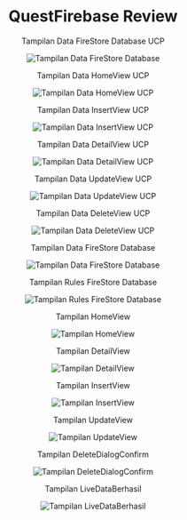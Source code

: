 <h1 align="center">QuestFirebase Review</h1>

<p align="center">Tampilan Data FireStore Database UCP</p>
<p align="center">
  <img src="https://github.com/user-attachments/assets/eb250074-7249-43c8-abaa-78ae6b59c13e" alt="Tampilan Data FireStore Database">
</p>

<p align="center">Tampilan Data HomeView UCP</p>
<p align="center">
  <img src="https://github.com/user-attachments/assets/a0c98f71-93d4-4ef3-bc28-1af5c770a714" alt="Tampilan Data HomeView UCP">
</p>

<p align="center">Tampilan Data InsertView UCP</p>
<p align="center">
  <img src="https://github.com/user-attachments/assets/36dc3ac0-b439-44e2-9e19-383f1bf555fd" alt="Tampilan Data InsertView UCP">
</p>

<p align="center">Tampilan Data DetailView UCP</p>
<p align="center">
  <img src="https://github.com/user-attachments/assets/5fa38a79-457a-4976-ad60-90322d45b643" alt="Tampilan Data DetailView UCP">
</p>

<p align="center">Tampilan Data UpdateView UCP</p>
<p align="center">
  <img src="https://github.com/user-attachments/assets/791cac5a-e15a-433d-b8ac-4602c0c8704b" alt="Tampilan Data UpdateView UCP">
</p>

<p align="center">Tampilan Data DeleteView UCP</p>
<p align="center">
  <img src="https://github.com/user-attachments/assets/b51b8ed7-350a-4a60-b8fc-f3d589fce5c5" alt="Tampilan Data DeleteView UCP">
</p>

<p align="center">Tampilan Data FireStore Database</p>
<p align="center">
  <img src="https://github.com/user-attachments/assets/af3fb196-2ffe-4ccd-8154-001f9cb6ced3" alt="Tampilan Data FireStore Database">
</p>

<p align="center">Tampilan Rules FireStore Database</p>
<p align="center">
  <img src="https://github.com/user-attachments/assets/24dd6823-5242-4f55-8532-65e24d372ecb" alt="Tampilan Rules FireStore Database">
</p>

<p align="center">Tampilan HomeView</p>
<p align="center">
  <img src="https://github.com/user-attachments/assets/816ad196-6f2f-4662-889f-24aaebae53ff" alt="Tampilan HomeView">
</p>

<p align="center">Tampilan DetailView</p>
<p align="center">
  <img src="https://github.com/user-attachments/assets/442414b5-2e20-4b3e-803f-23adade3fdcc" alt="Tampilan DetailView">
</p>

<p align="center">Tampilan InsertView</p>
<p align="center">
  <img src="https://github.com/user-attachments/assets/c3cf73ab-d696-42dc-b399-044065e86f5c" alt="Tampilan InsertView">
</p>

<p align="center">Tampilan UpdateView</p>
<p align="center">
  <img src="https://github.com/user-attachments/assets/6c1a9438-483f-46d5-9e0d-782a43c62a23" alt="Tampilan UpdateView">
</p>

<p align="center">Tampilan DeleteDialogConfirm</p>
<p align="center">
  <img src="https://github.com/user-attachments/assets/440fa8af-bc9d-4b35-8b61-a45acb1b09ad" alt="Tampilan DeleteDialogConfirm">
</p>

<p align="center">Tampilan LiveDataBerhasil</p>
<p align="center">
  <img src="https://github.com/user-attachments/assets/0b579291-a12e-403d-a14f-0f149916eac7" alt="Tampilan LiveDataBerhasil">
</p>
